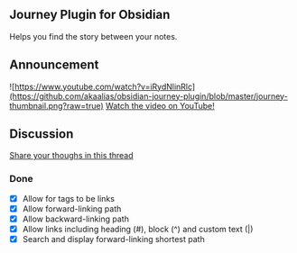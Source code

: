 ## Journey Plugin for Obsidian
Helps you find the story between your notes.

## Announcement
![https://www.youtube.com/watch?v=iRydNlinRlc](https://github.com/akaalias/obsidian-journey-plugin/blob/master/journey-thumbnail.png?raw=true)
[Watch the video on YouTube!](https://www.youtube.com/watch?v=iRydNlinRlc)

## Discussion
[Share your thoughs in this thread](https://forum.obsidian.md/t/new-plugin-journey-find-the-story-between-your-notes/12153)

### Done
- [x] Allow for tags to be links
- [x] Allow forward-linking path
- [x] Allow backward-linking path
- [x] Allow links including heading (#), block (^) and custom text (|) 
- [x] Search and display forward-linking shortest path
